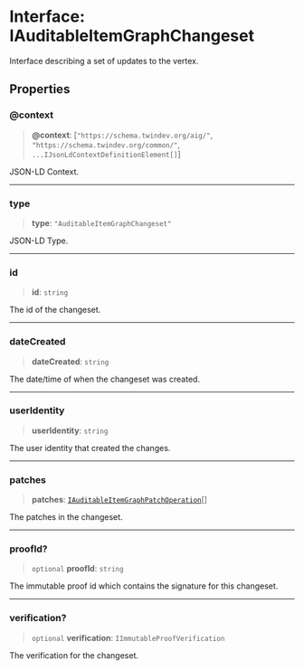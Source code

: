 # Interface: IAuditableItemGraphChangeset

Interface describing a set of updates to the vertex.

## Properties

### @context

> **@context**: \[`"https://schema.twindev.org/aig/"`, `"https://schema.twindev.org/common/"`, `...IJsonLdContextDefinitionElement[]`\]

JSON-LD Context.

***

### type

> **type**: `"AuditableItemGraphChangeset"`

JSON-LD Type.

***

### id

> **id**: `string`

The id of the changeset.

***

### dateCreated

> **dateCreated**: `string`

The date/time of when the changeset was created.

***

### userIdentity

> **userIdentity**: `string`

The user identity that created the changes.

***

### patches

> **patches**: [`IAuditableItemGraphPatchOperation`](IAuditableItemGraphPatchOperation.md)[]

The patches in the changeset.

***

### proofId?

> `optional` **proofId**: `string`

The immutable proof id which contains the signature for this changeset.

***

### verification?

> `optional` **verification**: `IImmutableProofVerification`

The verification for the changeset.
